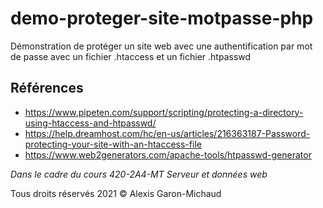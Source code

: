 # demo-proteger-site-motpasse-php

Démonstration de protéger un site web avec une authentification par mot de passe avec un fichier .htaccess et un fichier .htpasswd

## Références

- <https://www.pipeten.com/support/scripting/protecting-a-directory-using-htaccess-and-htpasswd/>
- <https://help.dreamhost.com/hc/en-us/articles/216363187-Password-protecting-your-site-with-an-htaccess-file>
- <https://www.web2generators.com/apache-tools/htpasswd-generator>

_Dans le cadre du cours 420-2A4-MT Serveur et données web_

Tous droits réservés 2021 © Alexis Garon-Michaud

